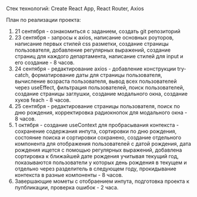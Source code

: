 Стек технологий:
Create React App,
React Router,
Axios

 
План по реализации проекта: 
1. 21 сентября - ознакомиться с заданием, создать git репозиторий
2. 23 сентября - запросы к axios, написание основных роуторов, написание первых стилей css разметки, создание страницы пользователя, добавление регулярных выражений, создание страниц для каждого департамента, написание стилей для input и его создание - 8 часов.
3. 24 сентября - редактирование axios - добавление конструкции try-catch, форматирование даты для страницы пользователя, вычисление возраста пользователя, вывод всех пользователей через useEffect, фильтрация пользователей, поиск пользователей, создание страницы заглушки, создание модального окна, создание хуков feach - 8 часов.
4. 25 сентября - редактирование страницы пользователя, поиск по дню рождения, корректировка радиокнопок для модального окна - 8 часов.
5. 1 октября - создание useContext для пробрасывания контекста - сохранение содержания инпута, сортировки по дню рождения, состояние поиска и сортировки сохранено, создание отдельного компонента для отображения пользователей с датой рождения, дата рождения ищется с помощью регулярных выражений, добавлена сортировка к ближайшей дате рождения учитывая текущий год, показываются пользователи у которых день рождения в текущем и отдельно через разделитель в следующем году, прокидывание контекста в разные компоненты - 8 часов.
6. Завершающие мометы с отобраением инпута, подготовка проекта к пупбликации, проверка ошибок - 2 часа.


